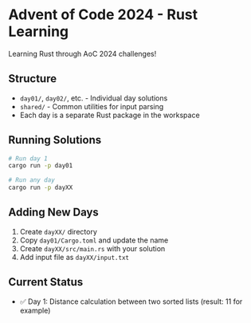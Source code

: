 # Advent of Code 2024 - Rust Learning

Learning Rust through AoC 2024 challenges!

## Structure

- `day01/`, `day02/`, etc. - Individual day solutions
- `shared/` - Common utilities for input parsing
- Each day is a separate Rust package in the workspace

## Running Solutions

```bash
# Run day 1
cargo run -p day01

# Run any day
cargo run -p dayXX
```

## Adding New Days

1. Create `dayXX/` directory
2. Copy `day01/Cargo.toml` and update the name
3. Create `dayXX/src/main.rs` with your solution
4. Add input file as `dayXX/input.txt`

## Current Status

- ✅ Day 1: Distance calculation between two sorted lists (result: 11 for example)
